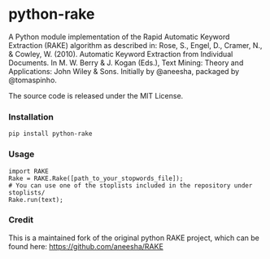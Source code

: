 python-rake
====

A Python module implementation of the Rapid Automatic Keyword Extraction (RAKE) algorithm as described in: Rose, S., Engel, D., Cramer, N., & Cowley, W. (2010). Automatic Keyword Extraction from Individual Documents. In M. W. Berry & J. Kogan (Eds.), Text Mining: Theory and Applications: John Wiley & Sons. Initially by @aneesha, packaged by @tomaspinho.

The source code is released under the MIT License.

### Installation ###
    pip install python-rake

### Usage ###
    import RAKE
    Rake = RAKE.Rake([path_to_your_stopwords_file]);
    # You can use one of the stoplists included in the repository under stoplists/
    Rake.run(text);


### Credit ###
This is a maintained fork of the original python RAKE project, which can be found here: https://github.com/aneesha/RAKE
